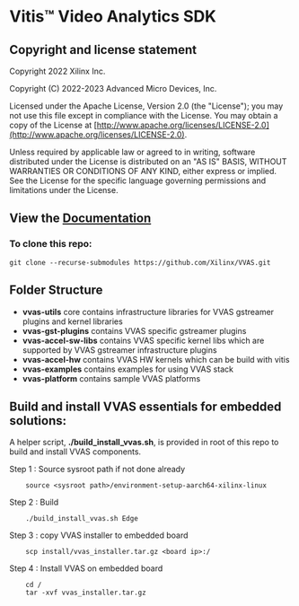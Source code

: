 # Vitis™ Video Analytics SDK

## Copyright and license statement
Copyright 2022 Xilinx Inc.

Copyright (C) 2022-2023 Advanced Micro Devices, Inc.

Licensed under the Apache License, Version 2.0 (the "License"); you may not use this file except in compliance with the License. You may obtain a copy of the License at
[http://www.apache.org/licenses/LICENSE-2.0](http://www.apache.org/licenses/LICENSE-2.0).

Unless required by applicable law or agreed to in writing, software distributed under the License is distributed on an "AS IS" BASIS, WITHOUT WARRANTIES OR CONDITIONS OF ANY KIND, either express or implied. See the License for the specific language governing permissions and limitations under the License.

## View the [Documentation](https://xilinx.github.io/VVAS/)

### To clone this repo:

```
git clone --recurse-submodules https://github.com/Xilinx/VVAS.git
```

## Folder Structure

- **vvas-utils** core contains infrastructure libraries for VVAS gstreamer plugins and kernel libraries
- **vvas-gst-plugins** contains VVAS specific gstreamer plugins
- **vvas-accel-sw-libs** contains VVAS specific kernel libs which are supported by VVAS gstreamer infrastructure plugins
- **vvas-accel-hw** contains VVAS HW kernels which can be build with vitis
- **vvas-examples** contains examples for using VVAS stack
- **vvas-platform** contains sample VVAS platforms

## Build and install VVAS essentials for embedded solutions:

A helper script, **./build_install_vvas.sh**, is provided in root of this repo to build and install VVAS components.

Step 1 : Source sysroot path if not done already
```
	source <sysroot path>/environment-setup-aarch64-xilinx-linux
```
Step 2 : Build
```
	./build_install_vvas.sh Edge
```
Step 3 : copy VVAS installer to embedded board
```
	scp install/vvas_installer.tar.gz <board ip>:/
```
Step 4 : Install VVAS on embedded board
```
	cd /
	tar -xvf vvas_installer.tar.gz
```
